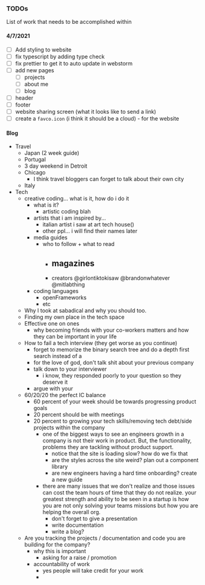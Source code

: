 ### TODOs 
List of work that needs to be accomplished within

#### 4/7/2021
- [ ] Add styling to website 
- [ ] fix typescript by adding type check 
- [ ] fix prettier to get it to auto update in webstorm
- [ ] add new pages 
  - [ ] projects 
  - [ ] about me
  - [ ] blog
- [ ] header 
- [ ] footer
- [ ] website sharing screen (what it looks like to send a link)
- [ ] create a `favco.icon` (i think it should be a cloud) - for the website

#### Blog 
- Travel
  - Japan (2 week guide)
  - Portugal 
  - 3 day weekend in Detroit
  - Chicago 
    - I think travel bloggers can forget to talk about their own city
  - Italy
- Tech
  - creative coding... what is it, how do i do it 
    - what is it?
      - artistic coding blah
    - artists that i am inspired by...
      - italian artist i saw at art tech house()
      - other ppl... i will find their names later
    - media guides 
      - who to follow + what to read 
        - magazines 
          - 
        - creators @girlontiktokisaw @brandonwhatever @mitlabthing 
    - coding languages 
      - openFrameworks 
      - etc
  - Why I took at sabadical and why you should too.
  - Finding my own place in the tech space 
  - Effective one on ones
    - why becoming friends with your co-workers matters and how they can be important 
      in your life 
  - How to fail a tech interview (they get worse as you continue)
    - forget to memorize the binary search tree and do a depth first search instead of a 
    - for the love of god, don't talk shit about your previous company 
    - talk down to your interviewer 
      - i know, they responded poorly to your question so they deserve it 
    - argue with your 
  - 60/20/20 the perfect IC balance
    - 60 percent of your week should be towards progressing product goals 
    - 20 percent should be with meetings
    - 20 percent to growing your tech skills/removing tech debt/side projects within the company
      - one of the biggest ways to see an engineers growth in a company 
        is not their work in product. But, the functionality, problems they
        are tackling without product support. 
        - notice that the site is loading slow? how do we fix that 
        - are the styles across the site weird? plan out a component library
        - are new engineers having a hard time onboarding? create a new guide
      - there are many issues that we don't realize and those issues can cost the team hours of time 
        that they do not realize. your greatest strength and ability to be seen in a startup 
        is how you are not only solving your teams missions but how you are helping the overall org. 
        - don't forget to give a presentation 
        - write documentation 
        - write a blog? 
  - Are you tracking the projects / documentation and code you are building for the company? 
    - why this is important 
      - asking for a raise / promotion
    - accountability of work 
      - yes people will take credit for your work
      - 
